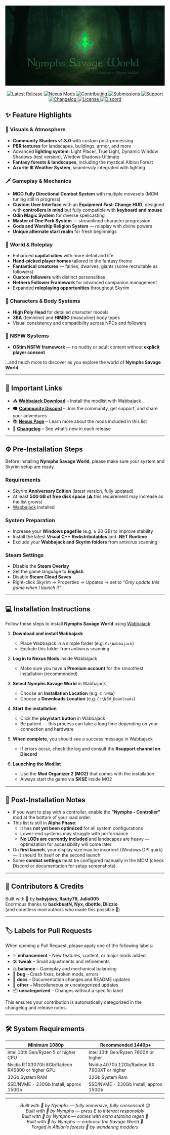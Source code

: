 <p align="center">
  <img src="./.github/assets/banner.png" alt="Nymphs Savage World Banner">
</p>

<p align="center">
  <a href="https://github.com/Babyjawz/nymphs-savage-world/releases">
    <img src="https://img.shields.io/github/v/release/Babyjawz/nymphs-savage-world?display_name=tag&sort=semver&label=Release&style=flat-square&logo=github&logoColor=white&color=brightgreen" alt="Latest Release">
  </a>
  <a href="https://www.nexusmods.com/skyrimspecialedition/mods/154913">
    <img src="https://img.shields.io/badge/Nexus-NSW?style=flat-square&logo=nexusmods&logoColor=white&color=green" alt="Nexus Mods">
  </a>
  <a href="./.github/CONTRIBUTING.md">
    <img src="https://img.shields.io/badge/Contributing-Guides?style=flat-square&logo=gitbook&logoColor=white&color=limegreen" alt="Contributing">
  </a>
  <a href="./submissions">
    <img src="https://img.shields.io/badge/Submissions-Requests?style=flat-square&logo=files&logoColor=white&color=seagreen" alt="Submissions">
  </a>
  <a href="./.github/SUPPORT.md">
    <img src="https://img.shields.io/badge/Support-Help?style=flat-square&logo=helpdesk&logoColor=white&color=forestgreen" alt="Support">
  </a>
  <a href="./.github/CHANGELOG.md">
    <img src="https://img.shields.io/badge/Changelog-History?style=flat-square&logo=clock&logoColor=white&color=mediumseagreen" alt="Changelog">
  </a>
  <a href="https://github.com/Babyjawz/nymphs-savage-world/blob/main/LICENSE">
    <img src="https://img.shields.io/badge/License-MIT?style=flat-square&logo=open-source-initiative&logoColor=white&color=darkgreen" alt="License">
  </a>
  <a href="https://discord.gg/ezJVqBJvVj">
    <img src="https://img.shields.io/discord/1394645088235159643?label=Discord&style=flat-square&logo=discord&logoColor=white&color=lightseagreen" alt="Discord">
  </a>
</p>



## ✨ Feature Highlights  

### 🎨 Visuals & Atmosphere
- **Community Shaders v1.3.0** with custom post-processing
- **PBR textures** for landscapes, buildings, armor, and more
- Advanced **lighting system**: Light Placer, True Light, Dynamic Window Shadows (test version), Window Shadows Ultimate
- **Fantasy forests & landscapes**, including the mystical Albion Forest
- **Azurite III Weather System**, seamlessly integrated with lighting

### 🗡️ Gameplay & Mechanics
- **MCO Fully Directional Combat System** with multiple movesets (MCM tuning still in progress)
- **Custom User Interface** with an **Equipment Fast-Change HUD**, designed with **controllers in mind** but fully compatible with **keyboard and mouse**
- **Odin Magic System** for diverse spellcasting
- **Master of One Perk System** — streamlined character progression
- **Gods and Worship Religion System** — roleplay with divine powers
- **Unique alternate start realm** for fresh beginnings

### 🏰 World & Roleplay
- Enhanced **capital cities** with more detail and life
- **Hand-picked player homes** tailored to the fantasy theme
- **Fantastical creatures** — fairies, dwarves, giants (some recruitable as followers)
- **Custom followers** with distinct personalities
- **Nethers Follower Framework** for advanced companion management
- Expanded **roleplaying opportunities** throughout Skyrim

### 🧑 Characters & Body Systems
- **High Poly Head** for detailed character models
- **3BA** (feminine) and **HIMBO** (masculine) body types
- Visual consistency and compatibility across NPCs and followers

### 🔞 NSFW Systems
- **OStim NSFW framework** — no nudity or adult content without **explicit player consent**

…and much more to discover as you explore the world of **Nymphs Savage World**.

---

## 🔗 Important Links

- 📥 **[Wabbajack Download](#)** – Install the modlist with Wabbajack  
- 🗨️ **[Community Discord](https://discord.gg/ezJVqBJvVj)** – Join the community, get support, and share your adventures  
- 📚 **[Nexus Page](https://www.nexusmods.com/skyrimspecialedition/mods/154913)** – Learn more about the mods included in this list  
- 📝 **[Changelog](CHANGELOG.md)** – See what’s new in each release  

---

## ⚙️ Pre-Installation Steps

Before installing **Nymphs Savage World**, please make sure your system and Skyrim setup are ready.

### Requirements
- Skyrim **Anniversary Edition** (latest version, fully updated)
- At least **500 GB of free disk space** (⚠️ this requirement may increase as the list grows)
- [Wabbajack](https://www.wabbajack.org/) installed

### System Preparation
- Increase your **Windows pagefile** (e.g. ≥ 20 GB) to improve stability
- Install the latest **Visual C++ Redistributables** and **.NET Runtime**
- Exclude your **Wabbajack and Skyrim folders** from antivirus scanning

### Steam Settings
- Disable the **Steam Overlay**
- Set the game language to **English**
- Disable **Steam Cloud Saves**
- Right-click Skyrim → Properties → Updates → set to *“Only update this game when I launch it”*  

---

## 💻 Installation Instructions

Follow these steps to install **Nymphs Savage World** using [Wabbajack](https://www.wabbajack.org/):

1. **Download and install Wabbajack**  
   - Place Wabbajack in a simple folder (e.g. `C:\Wabbajack`)  
   - Exclude this folder from antivirus scanning  

2. **Log in to Nexus Mods** inside Wabbajack  
   - Make sure you have a **Premium account** for the smoothest installation (recommended)  

3. **Select Nymphs Savage World** in Wabbajack  
   - Choose an **Installation Location** (e.g. `C:\NSW`)  
   - Choose a **Downloads Location** (e.g. `C:\NSW_Downloads`)  

4. **Start the installation**  
   - Click the **play/start button** in Wabbajack  
   - Be patient — this process can take a long time depending on your connection and hardware  

5. **When complete**, you should see a success message in Wabbajack  
   - If errors occur, check the log and consult the **#support channel on Discord**  

6. **Launching the Modlist**  
   - Use the **Mod Organizer 2 (MO2)** that comes with the installation  
   - Always start the game via **SKSE** inside MO2  

---

## 🔧 Post-Installation Notes

- If you want to play with a controller, enable the **"Nymphs - Controller"** mod at the bottom of your load order.  
- This list is still in **Alpha Phase**:  
  - It has **not yet been optimized** for all system configurations  
  - Lower-end systems may struggle with performance  
  - **No LODs are currently included** and landscapes are heavy — optimization for accessibility will come later  
- On **first launch**, your display size may be incorrect (Windows DPI quirk) — it should fix itself on the second launch.  
- Some **combat settings** must be configured manually in the MCM (check Discord or documentation for setup screenshots).  

---

## 👥 Contributors & Credits

Built with 💚 by **babyjaws, Rauty79, Julio005**  
Enormous thanks to **backbeatN, Nyx, dbottle, Dlizzio**  
(and countless mod authors who made this possible 🌿)

---

## 🏷️ Labels for Pull Requests

When opening a Pull Request, please apply one of the following labels:

- ✨ **enhancement** – New features, content, or major mods added  
- 🛠️ **tweak** – Small adjustments and refinements  
- ⚖️ **balance** – Gameplay and mechanical balancing  
- 🐛 **bug** – Crash fixes, broken mods, errors  
- 📝 **docs** – Documentation changes and README updates  
- 🔧 **other** – Miscellaneous or uncategorized updates  
- 📦 **uncategorized** – Changes without a specific label  

This ensures your contribution is automatically categorized in the changelog and release notes.

---

## 🛠️ System Requirements

| Minimum 1080p              | Recommended 1440p+|
|--------------------|---------|
| Intel 10th Gen/Ryzen 5 or higher CPU             | Intel 13th Gen/Ryzen 7600X or higher |
| Nvidia RTX3070ti 8Gb/Radeon RX6800 or higher GPU | Nvidia 4070ti 12Gb/Radeon RX 7900XT or higher |
| 32Gb System RAM                                  | 32Gb System Ram |
| SSD/NVME - 230Gb Install, approx 150Gb           | SSD/NVME - 230Gb Install, approx 150Gb |

---

<p align="center">
  <em>Built with 💚 by Nymphs — fully immersive, fully consensual 😉</em><br>
  <em>Built with 💚 by Nymphs — press E to interact responsibly</em><br>
  <em>Built with 💚 by Nymphs — comes with extra stamina regen 🍃</em><br>
  <em>Built with 💚 by Nymphs — embrace the Savage World 🌿</em><br>
  <em>Forged in Albion’s forests 🌲 by wandering modders</em>
</p>
























